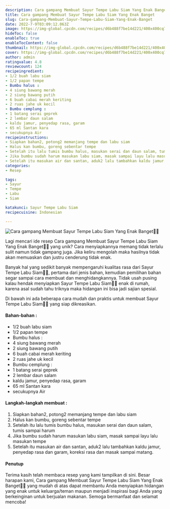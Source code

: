 ```yaml
---
description: Cara gampang Membuat Sayur Tempe Labu Siam Yang Enak Banget"
title: Cara gampang Membuat Sayur Tempe Labu Siam Yang Enak Banget
slug: Cara-gampang-Membuat-Sayur-Tempe-Labu-Siam-Yang-Enak-Banget
date: 2022-7-9T03:09:12.063Z
image: https://img-global.cpcdn.com/recipes/d6b488f7be14d221/400x400cq70/photo.jpg
hideToc: false
enableToc: true
enableTocContent: false
thumbnail: https://img-global.cpcdn.com/recipes/d6b488f7be14d221/400x400cq70/photo.jpg
cover: https://img-global.cpcdn.com/recipes/d6b488f7be14d221/400x400cq70/photo.jpg
author: admin
ratingvalue: 4.8
reviewcount: 124
recipeingredient:
- 1/2 buah labu siam
- 1/2 papan tempe
- Bumbu halus :
- 4 siung bawang merah
- 2 siung bawang putih
- 6 buah cabai merah keriting
- 2 ruas jahe uk kecil
- Bumbu cemplung :
- 1 batang serai geprek
- 2 lembar daun salam
- kaldu jamur, penyedap rasa, garam
- 65 ml Santan kara
- secukupnya Air
recipeinstructions:
- Siapkan bahan2, potong2 memanjang tempe dan labu siam
- Halus kan bumbu, goreng sebentar tempe
- Setelah itu lalu tumis bumbu halus, masukan serai dan daun salam, tumis sampai harum
- Jika bumbu sudah harum masukan labu siam, masak sampai layu lalu masukan tempe
- Setelah itu masukan air dan santan, aduk2 lalu tambahkan kaldu jamur, penyedap rasa dan garam, koreksi rasa dan masak sampai matang.
categories:
- Resep

tags:
- Sayur
- Tempe
- Labu
- Siam

katakunci: Sayur Tempe Labu Siam
recipecuisine: Indonesian

---
```


![Cara gampang Membuat Sayur Tempe Labu Siam Yang Enak Banget👩‍🍳](https://img-global.cpcdn.com/recipes/d6b488f7be14d221/400x400cq70/photo.jpg)

Lagi mencari ide resep Cara gampang Membuat Sayur Tempe Labu Siam Yang Enak Banget👩‍🍳 yang unik? Cara menyiapkannya memang tidak terlalu sulit namun tidak gampang juga. Jika keliru mengolah maka hasilnya tidak akan memuaskan dan justru cenderung tidak enak.

Banyak hal yang sedikit banyak mempengaruhi kualitas rasa dari Sayur Tempe Labu Siam👩‍🍳, pertama dari jenis bahan, kemudian pemilihan bahan segar sampai cara membuat dan menghidangkannya. Tidak usah pusing kalau hendak menyiapkan Sayur Tempe Labu Siam👩‍🍳 enak di rumah, karena asal sudah tahu triknya maka hidangan ini bisa jadi sajian spesial.

Di bawah ini ada beberapa cara mudah dan praktis untuk membuat Sayur Tempe Labu Siam👩‍🍳 yang siap dikreasikan.

<!--inarticleads1-->

#### Bahan-bahan :

- 1/2 buah labu siam
- 1/2 papan tempe
- Bumbu halus :
- 4 siung bawang merah
- 2 siung bawang putih
- 6 buah cabai merah keriting
- 2 ruas jahe uk kecil
- Bumbu cemplung :
- 1 batang serai geprek
- 2 lembar daun salam
- kaldu jamur, penyedap rasa, garam
- 65 ml Santan kara
- secukupnya Air

<!--inarticleads2-->

#### Langkah-langkah membuat :

1. Siapkan bahan2, potong2 memanjang tempe dan labu siam
1. Halus kan bumbu, goreng sebentar tempe
1. Setelah itu lalu tumis bumbu halus, masukan serai dan daun salam, tumis sampai harum
1. Jika bumbu sudah harum masukan labu siam, masak sampai layu lalu masukan tempe
1. Setelah itu masukan air dan santan, aduk2 lalu tambahkan kaldu jamur, penyedap rasa dan garam, koreksi rasa dan masak sampai matang.

#### Penutup

Terima kasih telah membaca resep yang kami tampilkan di sini. Besar harapan kami, Cara gampang Membuat Sayur Tempe Labu Siam Yang Enak Banget👩‍🍳 yang mudah di atas dapat membantu Anda menyiapkan hidangan yang enak untuk keluarga/teman maupun menjadi inspirasi bagi Anda yang berkeinginan untuk berjualan makanan. Semoga bermanfaat dan selamat mencoba!